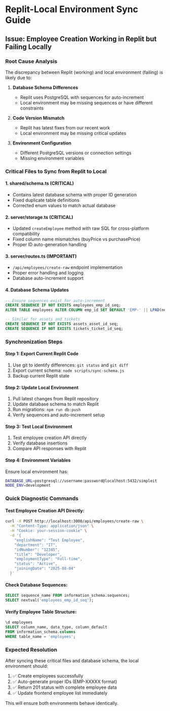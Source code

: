 # Replit-Local Environment Sync Guide

## Issue: Employee Creation Working in Replit but Failing Locally

### Root Cause Analysis

The discrepancy between Replit (working) and local environment (failing) is likely due to:

1. **Database Schema Differences**
   - Replit uses PostgreSQL with sequences for auto-increment
   - Local environment may be missing sequences or have different constraints

2. **Code Version Mismatch**
   - Replit has latest fixes from our recent work
   - Local environment may be missing critical updates

3. **Environment Configuration**
   - Different PostgreSQL versions or connection settings
   - Missing environment variables

### Critical Files to Sync from Replit to Local

#### 1. **shared/schema.ts** (CRITICAL)
- Contains latest database schema with proper ID generation
- Fixed duplicate table definitions
- Corrected enum values to match actual database

#### 2. **server/storage.ts** (CRITICAL)
- Updated `createEmployee` method with raw SQL for cross-platform compatibility
- Fixed column name mismatches (buyPrice vs purchasePrice)
- Proper ID auto-generation handling

#### 3. **server/routes.ts** (IMPORTANT)
- `/api/employees/create-raw` endpoint implementation
- Proper error handling and logging
- Database auto-increment support

#### 4. **Database Schema Updates**
```sql
-- Ensure sequences exist for auto-increment
CREATE SEQUENCE IF NOT EXISTS employees_emp_id_seq;
ALTER TABLE employees ALTER COLUMN emp_id SET DEFAULT 'EMP-' || LPAD(nextval('employees_emp_id_seq')::TEXT, 5, '0');

-- Similar for assets and tickets
CREATE SEQUENCE IF NOT EXISTS assets_asset_id_seq;
CREATE SEQUENCE IF NOT EXISTS tickets_ticket_id_seq;
```

### Synchronization Steps

#### Step 1: Export Current Replit Code
1. Use git to identify differences: `git status` and `git diff`
2. Export current schema: `node scripts/sync-schema.js`
3. Backup current Replit state

#### Step 2: Update Local Environment
1. Pull latest changes from Replit repository
2. Update database schema to match Replit
3. Run migrations: `npm run db:push`
4. Verify sequences and auto-increment setup

#### Step 3: Test Local Environment
1. Test employee creation API directly
2. Verify database insertions
3. Compare API responses with Replit

#### Step 4: Environment Variables
Ensure local environment has:
```bash
DATABASE_URL=postgresql://username:password@localhost:5432/simpleit
NODE_ENV=development
```

### Quick Diagnostic Commands

#### Test Employee Creation API Directly:
```bash
curl -X POST http://localhost:3000/api/employees/create-raw \
  -H "Content-Type: application/json" \
  -H "Cookie: your-session-cookie" \
  -d '{
    "englishName": "Test Employee",
    "department": "IT",
    "idNumber": "12345",
    "title": "Developer",
    "employmentType": "Full-time",
    "status": "Active",
    "joiningDate": "2025-08-04"
  }'
```

#### Check Database Sequences:
```sql
SELECT sequence_name FROM information_schema.sequences;
SELECT nextval('employees_emp_id_seq');
```

#### Verify Employee Table Structure:
```sql
\d employees
SELECT column_name, data_type, column_default 
FROM information_schema.columns 
WHERE table_name = 'employees';
```

### Expected Resolution

After syncing these critical files and database schema, the local environment should:
1. ✅ Create employees successfully
2. ✅ Auto-generate proper IDs (EMP-XXXXX format)
3. ✅ Return 201 status with complete employee data
4. ✅ Update frontend employee list immediately

This will ensure both environments behave identically.
